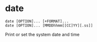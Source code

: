 <!-- spell-checker:ignore Dhhmm -->

# date

```
date [OPTION]... [+FORMAT]...
date [OPTION]... [MMDDhhmm[[CC]YY][.ss]]
```

Print or set the system date and time
